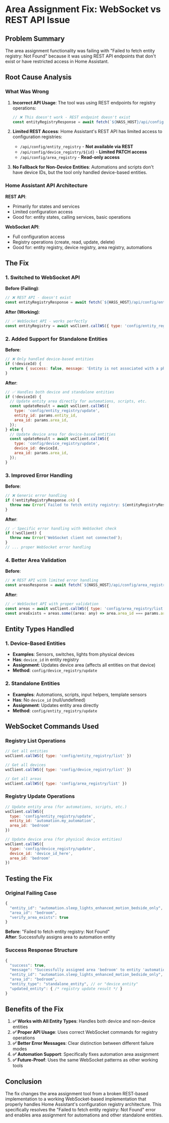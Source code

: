 # Area Assignment Fix: WebSocket vs REST API Issue

## Problem Summary

The area assignment functionality was failing with "Failed to fetch entity registry: Not Found" because it was using REST API endpoints that don't exist or have restricted access in Home Assistant.

## Root Cause Analysis

### What Was Wrong

1. **Incorrect API Usage**: The tool was using REST endpoints for registry operations:
   ```javascript
   // ❌ This doesn't work - REST endpoint doesn't exist
   const entityRegistryResponse = await fetch(`${HASS_HOST}/api/config/entity_registry`);
   ```

2. **Limited REST Access**: Home Assistant's REST API has limited access to configuration registries:
   - `/api/config/entity_registry` - **Not available via REST**
   - `/api/config/device_registry/${id}` - **Limited PATCH access**
   - `/api/config/area_registry` - **Read-only access**

3. **No Fallback for Non-Device Entities**: Automations and scripts don't have device IDs, but the tool only handled device-based entities.

### Home Assistant API Architecture

**REST API**:
- Primarily for states and services
- Limited configuration access
- Good for: entity states, calling services, basic operations

**WebSocket API**:
- Full configuration access
- Registry operations (create, read, update, delete)
- Good for: entity registry, device registry, area registry, automations

## The Fix

### 1. Switched to WebSocket API

**Before (Failing)**:
```javascript
// ❌ REST API - doesn't exist
const entityRegistryResponse = await fetch(`${HASS_HOST}/api/config/entity_registry`);
```

**After (Working)**:
```javascript
// ✅ WebSocket API - works perfectly
const entityRegistry = await wsClient.callWS({ type: 'config/entity_registry/list' });
```

### 2. Added Support for Standalone Entities

**Before**:
```javascript
// ❌ Only handled device-based entities
if (!deviceId) {
  return { success: false, message: 'Entity is not associated with a physical device' };
}
```

**After**:
```javascript
// ✅ Handles both device and standalone entities
if (!deviceId) {
  // Update entity area directly for automations, scripts, etc.
  const updateResult = await wsClient.callWS({
    type: 'config/entity_registry/update',
    entity_id: params.entity_id,
    area_id: params.area_id,
  });
} else {
  // Update device area for device-based entities
  const updateResult = await wsClient.callWS({
    type: 'config/device_registry/update',
    device_id: deviceId,
    area_id: params.area_id,
  });
}
```

### 3. Improved Error Handling

**Before**:
```javascript
// ❌ Generic error handling
if (!entityRegistryResponse.ok) {
  throw new Error(`Failed to fetch entity registry: ${entityRegistryResponse.statusText}`);
}
```

**After**:
```javascript
// ✅ Specific error handling with WebSocket check
if (!wsClient) {
  throw new Error('WebSocket client not connected');
}
// ... proper WebSocket error handling
```

### 4. Better Area Validation

**Before**:
```javascript
// ❌ REST API with limited error handling
const areasResponse = await fetch(`${HASS_HOST}/api/config/area_registry`);
```

**After**:
```javascript
// ✅ WebSocket API with proper validation
const areas = await wsClient.callWS({ type: 'config/area_registry/list' });
const areaExists = areas.some((area: any) => area.area_id === params.area_id);
```

## Entity Types Handled

### 1. Device-Based Entities
- **Examples**: Sensors, switches, lights from physical devices
- **Has**: `device_id` in entity registry
- **Assignment**: Updates device area (affects all entities on that device)
- **Method**: `config/device_registry/update`

### 2. Standalone Entities  
- **Examples**: Automations, scripts, input helpers, template sensors
- **Has**: No `device_id` (null/undefined)
- **Assignment**: Updates entity area directly
- **Method**: `config/entity_registry/update`

## WebSocket Commands Used

### Registry List Operations
```javascript
// Get all entities
wsClient.callWS({ type: 'config/entity_registry/list' })

// Get all devices  
wsClient.callWS({ type: 'config/device_registry/list' })

// Get all areas
wsClient.callWS({ type: 'config/area_registry/list' })
```

### Registry Update Operations
```javascript
// Update entity area (for automations, scripts, etc.)
wsClient.callWS({
  type: 'config/entity_registry/update',
  entity_id: 'automation.my_automation',
  area_id: 'bedroom'
})

// Update device area (for physical device entities)
wsClient.callWS({
  type: 'config/device_registry/update', 
  device_id: 'device_id_here',
  area_id: 'bedroom'
})
```

## Testing the Fix

### Original Failing Case
```javascript
{
  "entity_id": "automation.sleep_lights_enhanced_motion_bedside_only",
  "area_id": "bedroom", 
  "verify_area_exists": true
}
```

**Before**: "Failed to fetch entity registry: Not Found"  
**After**: Successfully assigns area to automation entity

### Success Response Structure
```javascript
{
  "success": true,
  "message": "Successfully assigned area 'bedroom' to entity 'automation.sleep_lights_enhanced_motion_bedside_only'",
  "entity_id": "automation.sleep_lights_enhanced_motion_bedside_only",
  "area_id": "bedroom",
  "entity_type": "standalone_entity", // or "device_entity"
  "updated_entity": { /* registry update result */ }
}
```

## Benefits of the Fix

1. **✅ Works with All Entity Types**: Handles both device and non-device entities
2. **✅ Proper API Usage**: Uses correct WebSocket commands for registry operations  
3. **✅ Better Error Messages**: Clear distinction between different failure modes
4. **✅ Automation Support**: Specifically fixes automation area assignment
5. **✅ Future-Proof**: Uses the same WebSocket patterns as other working tools

## Conclusion

The fix changes the area assignment tool from a broken REST-based implementation to a working WebSocket-based implementation that properly handles Home Assistant's configuration registry architecture. This specifically resolves the "Failed to fetch entity registry: Not Found" error and enables area assignment for automations and other standalone entities.